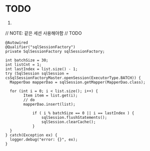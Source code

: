 

# TODO


1. 

// NOTE: 같은 세션 사용해야함
// TODO 

    @Autowired
    @Qualifier("sqlSessionFactory")
    private SqlSessionFactory sqlSessionFactory;

    int batchSize = 30;
    int listCnt = 1;
    int lastIndex = list.size() - 1;
    try (SqlSession sqlSession = csSqlSessionFactoryMaster.openSession(ExecutorType.BATCH)) {
      MapperDao mapperDao = sqlSession.getMapper(MapperDao.class);

      for (int i = 0; i < list.size(); i++) {
            Item item = list.get(i);
            // do 
            mapperDao.insert(list);

        		if ( i % batchSize == 0 || i == lastIndex ) {
        			sqlSession.flushStatements();
        			sqlSession.clearCache();
        		}
      }
    } catch(Exception ex) {
      logger.debug("error: {}", ex);
    }
